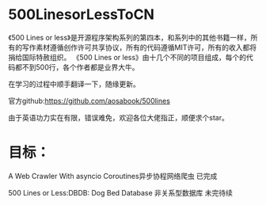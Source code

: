# 500LinesorLessToCN

《500 Lines or less》是开源程序架构系列的第四本，和系列中的其他书籍一样，所有的写作素材遵循创作许可共享协议，所有的代码遵循MIT许可，所有的收入都将捐给国际特赦组织。
《500 Lines or less》由十几个不同的项目组成，每个的代码都不到500行，各个作者都是业界大牛。

在学习的过程中顺手翻译一下，随缘更新。

官方github:https://github.com/aosabook/500lines

由于英语功力实在有限，错误难免，欢迎各位大佬指正，顺便求个star。


# 目标：
A Web Crawler With asyncio Coroutines异步协程网络爬虫                       已完成

500 Lines or Less:DBDB: Dog Bed Database 非关系型数据库                     未完待续

